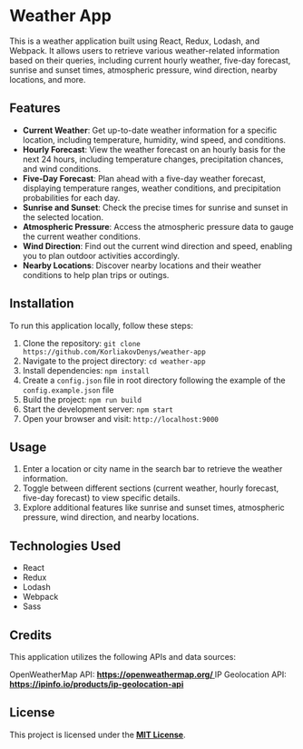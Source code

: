 # Weather App
This is a weather application built using React, Redux, Lodash, and Webpack. It allows users to retrieve various weather-related information based on their queries, including current hourly weather, five-day forecast, sunrise and sunset times, atmospheric pressure, wind direction, nearby locations, and more.

## Features
- **Current Weather**: Get up-to-date weather information for a specific location, including temperature, humidity, wind speed, and conditions.
- **Hourly Forecast**: View the weather forecast on an hourly basis for the next 24 hours, including temperature changes, precipitation chances, and wind conditions.
- **Five-Day Forecast**: Plan ahead with a five-day weather forecast, displaying temperature ranges, weather conditions, and precipitation probabilities for each day.
- **Sunrise and Sunset**: Check the precise times for sunrise and sunset in the selected location.
- **Atmospheric Pressure**: Access the atmospheric pressure data to gauge the current weather conditions.
- **Wind Direction**: Find out the current wind direction and speed, enabling you to plan outdoor activities accordingly.
- **Nearby Locations**: Discover nearby locations and their weather conditions to help plan trips or outings.

## Installation
To run this application locally, follow these steps:

1. Clone the repository: `git clone https://github.com/KorliakovDenys/weather-app`
2. Navigate to the project directory: `cd weather-app`
3. Install dependencies: `npm install`
4. Сreate a `config.json` file in root directory following the example of the `config.example.json` file
5. Build the project: `npm run build`
6. Start the development server: `npm start`
7. Open your browser and visit: `http://localhost:9000`

## Usage
1. Enter a location or city name in the search bar to retrieve the weather information.
2. Toggle between different sections (current weather, hourly forecast, five-day forecast) to view specific details.
3. Explore additional features like sunrise and sunset times, atmospheric pressure, wind direction, and nearby locations.

## Technologies Used
- React
- Redux
- Lodash
- Webpack
- Sass

## Credits
This application utilizes the following APIs and data sources:

OpenWeatherMap API: <b><u>https://openweathermap.org/ </u></b>
IP Geolocation API: <b><u>https://ipinfo.io/products/ip-geolocation-api </u></b>

## License
This project is licensed under the <b><u>[MIT License](https://www.mit.edu/~amini/LICENSE.md)</u></b>.
